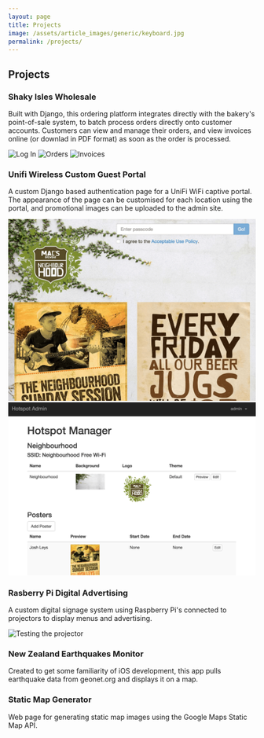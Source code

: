 ```yaml
---
layout: page
title: Projects
image: /assets/article_images/generic/keyboard.jpg
permalink: /projects/
---
```


## Projects

### Shaky Isles Wholesale

Built with Django, this ordering platform integrates directly with the bakery's point-of-sale system, to batch process orders directly onto customer accounts. Customers can view and manage their orders, and view invoices online (or downlad in PDF format) as soon as the order is processed.

![Log In](/assets/images/projects/shaky-log-in.png)
![Orders](/assets/images/projects/shaky-orders.png)
![Invoices](/assets/images/projects/shaky-invoices.png)

### Unifi Wireless Custom Guest Portal

A custom Django based authentication page for a UniFi WiFi captive portal. The appearance of the page can be customised for each location using the portal, and promotional images can be uploaded to the admin site.

![Customer Login with Advertising](/assets/images/posts/unifi-custom-portal.png)
![Admin Site](/assets/images/posts/unifi-custom-portal-config.png)

### Rasberry Pi Digital Advertising
<a class="icon-github" href="https://github.com/tom-henderson/pi-projector"><i class="fa fa-github"></i></a>

A custom digital signage system using Raspberry Pi's connected to projectors to display menus and advertising.

![Testing the projector](/assets/images/projects/projector-image.jpg)

### New Zealand Earthquakes Monitor
<a class="icon-github" href="https://github.com/tom-henderson/eqnz"><i class="fa fa-github"></i></a>

Created to get some familiarity of iOS development, this app pulls earthquake data from geonet.org and displays it on a map.

### Static Map Generator
<a class="icon-github" href="https://github.com/tom-henderson/static-map-generator"><i class="fa fa-github"></i></a>
<a class="icon-external-link" href="http://tom-henderson.github.io/static-map-generator/"><i class="fa fa-external-link"></i></a>

Web page for generating static map images using the Google Maps Static Map API.

